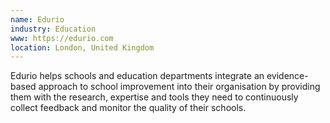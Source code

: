 ```yaml
---
name: Edurio
industry: Education
www: https://edurio.com
location: London, United Kingdom
---
```

Edurio helps schools and education departments integrate an evidence-based approach to school improvement into their organisation by providing them with the research, expertise and tools they need to continuously collect feedback and monitor the quality of their schools.
